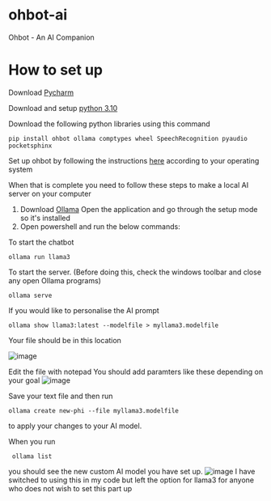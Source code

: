 # ohbot-ai
Ohbot - An AI Companion

# How to set up
Download [Pycharm](https://www.jetbrains.com/pycharm/download/?section=windows)

Download and setup [python 3.10](https://www.python.org/downloads/release/python-3100/)

Download the following python libraries using this command
```
pip install ohbot ollama comptypes wheel SpeechRecognition pyaudio pocketsphinx
```

Set up ohbot by following the instructions [here](https://github.com/ohbot/ohbot-python/tree/master) according to your operating system

When that is complete you need to follow these steps to make a local AI server on your computer
1. Download [Ollama](https://ollama.com/)
Open the application and go through the setup mode so it's installed
2. Open powershell and run the below commands:

To start the chatbot
```
ollama run llama3
```
To start the server. (Before doing this, check the windows toolbar and close any open Ollama programs)
```
ollama serve
```

If you would like to personalise the AI prompt 
```
ollama show llama3:latest --modelfile > myllama3.modelfile
```
Your file should be in this location 

![image](https://github.com/user-attachments/assets/fad576c5-e827-40d3-8443-8b3b5779f7bb)

Edit the file with notepad
You should add paramters like these depending on your goal
![image](https://github.com/user-attachments/assets/c99af10b-4169-42df-bdf9-3a72820d68e5)

Save your text file and then run 
```
ollama create new-phi --file myllama3.modelfile
```
to apply your changes to your AI model.

When you run 
```
 ollama list
```
you should see the new custom AI model you have set up. 
![image](https://github.com/user-attachments/assets/2394a6c9-a0e6-4afa-a8e2-faf095a45f45)
I have switched to using this in my code but left the option for llama3 for anyone who does not wish to set this part up

